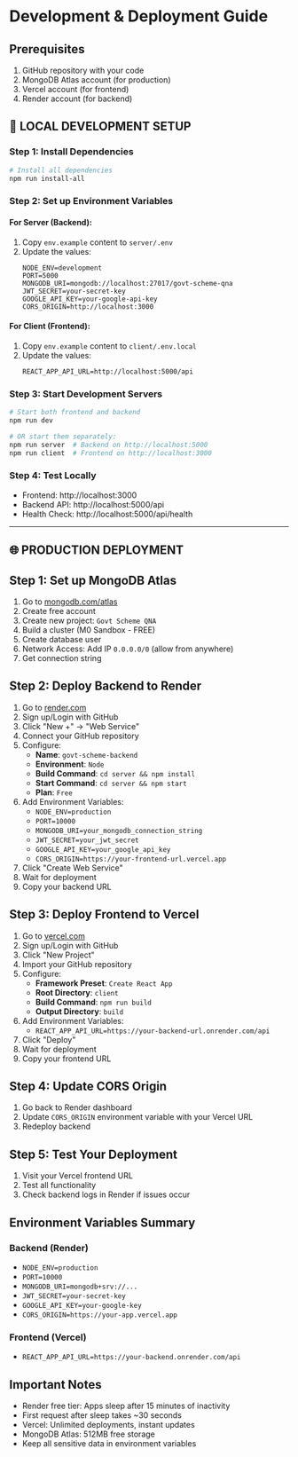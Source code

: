# Development & Deployment Guide

## Prerequisites
1. GitHub repository with your code
2. MongoDB Atlas account (for production)
3. Vercel account (for frontend)
4. Render account (for backend)

## 🚀 LOCAL DEVELOPMENT SETUP

### Step 1: Install Dependencies
```bash
# Install all dependencies
npm run install-all
```

### Step 2: Set up Environment Variables

#### For Server (Backend):
1. Copy `env.example` content to `server/.env`
2. Update the values:
   ```env
   NODE_ENV=development
   PORT=5000
   MONGODB_URI=mongodb://localhost:27017/govt-scheme-qna
   JWT_SECRET=your-secret-key
   GOOGLE_API_KEY=your-google-api-key
   CORS_ORIGIN=http://localhost:3000
   ```

#### For Client (Frontend):
1. Copy `env.example` content to `client/.env.local`
2. Update the values:
   ```env
   REACT_APP_API_URL=http://localhost:5000/api
   ```

### Step 3: Start Development Servers
```bash
# Start both frontend and backend
npm run dev

# OR start them separately:
npm run server  # Backend on http://localhost:5000
npm run client  # Frontend on http://localhost:3000
```

### Step 4: Test Locally
- Frontend: http://localhost:3000
- Backend API: http://localhost:5000/api
- Health Check: http://localhost:5000/api/health

---

## 🌐 PRODUCTION DEPLOYMENT

## Step 1: Set up MongoDB Atlas
1. Go to [mongodb.com/atlas](https://mongodb.com/atlas)
2. Create free account
3. Create new project: `Govt Scheme QNA`
4. Build a cluster (M0 Sandbox - FREE)
5. Create database user
6. Network Access: Add IP `0.0.0.0/0` (allow from anywhere)
7. Get connection string

## Step 2: Deploy Backend to Render
1. Go to [render.com](https://render.com)
2. Sign up/Login with GitHub
3. Click "New +" → "Web Service"
4. Connect your GitHub repository
5. Configure:
   - **Name**: `govt-scheme-backend`
   - **Environment**: `Node`
   - **Build Command**: `cd server && npm install`
   - **Start Command**: `cd server && npm start`
   - **Plan**: `Free`
6. Add Environment Variables:
   - `NODE_ENV=production`
   - `PORT=10000`
   - `MONGODB_URI=your_mongodb_connection_string`
   - `JWT_SECRET=your_jwt_secret`
   - `GOOGLE_API_KEY=your_google_api_key`
   - `CORS_ORIGIN=https://your-frontend-url.vercel.app`
7. Click "Create Web Service"
8. Wait for deployment
9. Copy your backend URL

## Step 3: Deploy Frontend to Vercel
1. Go to [vercel.com](https://vercel.com)
2. Sign up/Login with GitHub
3. Click "New Project"
4. Import your GitHub repository
5. Configure:
   - **Framework Preset**: `Create React App`
   - **Root Directory**: `client`
   - **Build Command**: `npm run build`
   - **Output Directory**: `build`
6. Add Environment Variables:
   - `REACT_APP_API_URL=https://your-backend-url.onrender.com/api`
7. Click "Deploy"
8. Wait for deployment
9. Copy your frontend URL

## Step 4: Update CORS Origin
1. Go back to Render dashboard
2. Update `CORS_ORIGIN` environment variable with your Vercel URL
3. Redeploy backend

## Step 5: Test Your Deployment
1. Visit your Vercel frontend URL
2. Test all functionality
3. Check backend logs in Render if issues occur

## Environment Variables Summary

### Backend (Render)
- `NODE_ENV=production`
- `PORT=10000`
- `MONGODB_URI=mongodb+srv://...`
- `JWT_SECRET=your-secret-key`
- `GOOGLE_API_KEY=your-google-key`
- `CORS_ORIGIN=https://your-app.vercel.app`

### Frontend (Vercel)
- `REACT_APP_API_URL=https://your-backend.onrender.com/api`

## Important Notes
- Render free tier: Apps sleep after 15 minutes of inactivity
- First request after sleep takes ~30 seconds
- Vercel: Unlimited deployments, instant updates
- MongoDB Atlas: 512MB free storage
- Keep all sensitive data in environment variables
